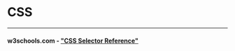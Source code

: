 
# CSS
***

#### w3schools.com - ["CSS Selector Reference"](https://code.visualstudio.com/docs/getstarted/keybindings)
